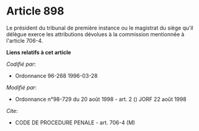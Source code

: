 # Article 898

Le président du tribunal de première instance ou le magistrat du siège qu'il délègue exerce les attributions dévolues à la
commission mentionnée à l'article 706-4.

**Liens relatifs à cet article**

_Codifié par_:

  - Ordonnance 96-268 1996-03-28

_Modifié par_:

  - Ordonnance n°98-729 du 20 août 1998 - art. 2 () JORF 22 août 1998

_Cite_:

  - CODE DE PROCEDURE PENALE - art. 706-4 (M)
